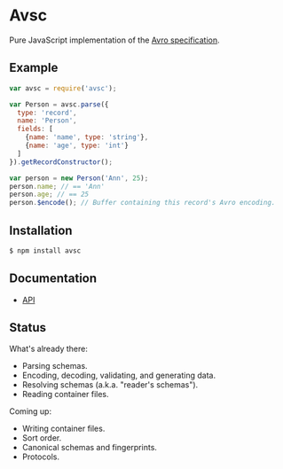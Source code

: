 # Avsc

Pure JavaScript implementation of the [Avro specification](https://avro.apache.org/docs/1.7.7/spec.html).


## Example

```javascript
var avsc = require('avsc');

var Person = avsc.parse({
  type: 'record',
  name: 'Person',
  fields: [
    {name: 'name', type: 'string'},
    {name: 'age', type: 'int'}
  ]
}).getRecordConstructor();

var person = new Person('Ann', 25);
person.name; // == 'Ann'
person.age; // == 25
person.$encode(); // Buffer containing this record's Avro encoding.
```


## Installation

```bash
$ npm install avsc
```


## Documentation

+ [API](https://github.com/mtth/avsc/wiki/API)


## Status

What's already there:

+ Parsing schemas.
+ Encoding, decoding, validating, and generating data.
+ Resolving schemas (a.k.a. "reader's schemas").
+ Reading container files.

Coming up:

+ Writing container files.
+ Sort order.
+ Canonical schemas and fingerprints.
+ Protocols.

